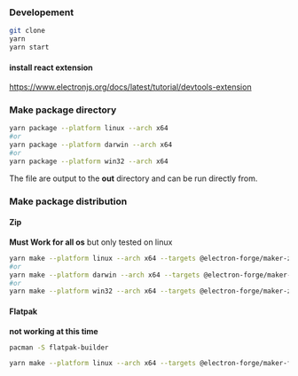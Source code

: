 ### Developement

```sh
git clone
yarn 
yarn start
```
#### install react extension
https://www.electronjs.org/docs/latest/tutorial/devtools-extension

### Make package directory
```sh
yarn package --platform linux --arch x64
#or
yarn package --platform darwin --arch x64
#or 
yarn package --platform win32 --arch x64
```
The file are output to the **out** directory and can be run directly from.

### Make package distribution
#### Zip
**Must Work for all os** but only tested on linux
```sh
yarn make --platform linux --arch x64 --targets @electron-forge/maker-zip
#or
yarn make --platform darwin --arch x64 --targets @electron-forge/maker-zip
#or 
yarn make --platform win32 --arch x64 --targets @electron-forge/maker-zip
```
#### Flatpak

**not working at this time**

```sh
pacman -S flatpak-builder

yarn make --platform linux --arch x64 --targets @electron-forge/maker-flatpak
```
